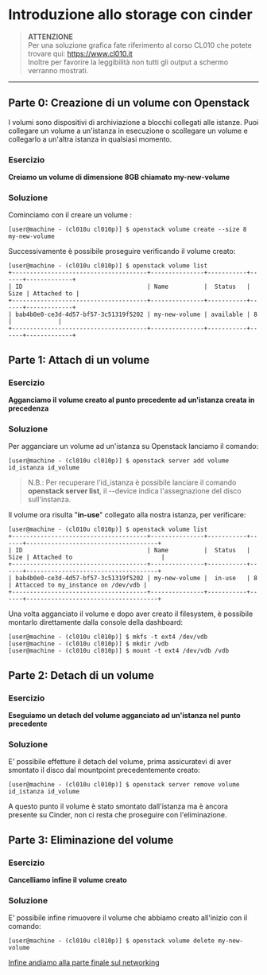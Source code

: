 # Introduzione allo storage con cinder

> **ATTENZIONE** <br>
> Per una soluzione grafica fate riferimento al corso CL010 che potete trovare qui: https://www.cl010.it <br>
> Inoltre per favorire la leggibilità non tutti gli output a schermo verranno mostrati.

---

## Parte 0: Creazione di un volume con Openstack

I volumi sono dispositivi di archiviazione a blocchi collegati alle istanze. Puoi collegare un volume a un'istanza in esecuzione o scollegare un volume e collegarlo a un'altra istanza in qualsiasi momento.

### Esercizio
**Creiamo un volume di dimensione 8GB chiamato my-new-volume**
### Soluzione
Cominciamo con il creare un volume :

```console
[user@machine - (cl010u cl010p)] $ openstack volume create --size 8 my-new-volume 
```

Successivamente è possibile proseguire verificando il volume creato:
```console
[user@machine - (cl010u cl010p)] $ openstack volume list
+--------------------------------------+---------------+-----------+------+-------------+
| ID                                   | Name          |  Status   | Size | Attached to |
+--------------------------------------+---------------+-----------+------+-------------+
| bab4b0e0-ce3d-4d57-bf57-3c51319f5202 | my-new-volume | available | 8    |             |
+--------------------------------------+---------------+-----------+------+-------------+
```

## Parte 1: Attach di un volume
### Esercizio
**Agganciamo il volume creato al punto precedente ad un'istanza creata in precedenza**
### Soluzione
Per agganciare un volume ad un'istanza su Openstack lanciamo il comando:

```console
[user@machine - (cl010u cl010p)] $ openstack server add volume id_istanza id_volume
```

> N.B.: Per recuperare l'id_istanza è possibile lanciare il comando **openstack server list**, il --device indica l'assegnazione del disco sull'instanza.

Il volume ora risulta "**in-use**" collegato alla nostra istanza, per verificare:
```console
[user@machine - (cl010u cl010p)] $ openstack volume list
+--------------------------------------+---------------+-----------+------+-------------------------------------+
| ID                                   | Name          |  Status   | Size | Attached to                         |
+--------------------------------------+---------------+-----------+------+-------------------------------------+
| bab4b0e0-ce3d-4d57-bf57-3c51319f5202 | my-new-volume |  in-use   | 8    | Attacced to my_instance on /dev/vdb |
+--------------------------------------+---------------+-----------+------+-------------------------------------+
```

Una volta agganciato il volume e dopo aver creato il filesystem, è possibile montarlo direttamente dalla console della dashboard:

```console
[user@machine - (cl010u cl010p)] $ mkfs -t ext4 /dev/vdb
[user@machine - (cl010u cl010p)] $ mkdir /vdb
[user@machine - (cl010u cl010p)] $ mount -t ext4 /dev/vdb /vdb
```

## Parte 2: Detach di un volume
### Esercizio
**Eseguiamo un detach del volume agganciato ad un'istanza nel punto precedente**
### Soluzione
E' possibile effetture il detach del volume, prima assicuratevi di aver smontato il disco dal mountpoint precedentemente creato:

```console
[user@machine - (cl010u cl010p)] $ openstack server remove volume id_istanza id_volume
```
A questo punto il volume è stato smontato dall'istanza ma è ancora presente su Cinder, non ci resta che proseguire con l'eliminazione.

## Parte 3: Eliminazione del volume
### Esercizio
**Cancelliamo infine il volume creato**
### Soluzione
E' possibile infine rimuovere il volume che abbiamo creato all'inizio con il comando:
```console
[user@machine - (cl010u cl010p)] $ openstack volume delete my-new-volume
```

[Infine andiamo alla parte finale sul networking](../5_Networking/Readme.md)
